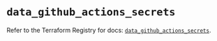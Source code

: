 # `data_github_actions_secrets`

Refer to the Terraform Registry for docs: [`data_github_actions_secrets`](https://registry.terraform.io/providers/integrations/github/5.45.0/docs/data-sources/actions_secrets).
